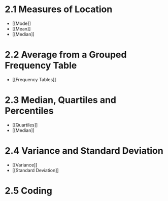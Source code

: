 # 2.1 Measures of Location
- [[Mode]]
- [[Mean]]
- [[Median]]
# 2.2 Average from a Grouped Frequency Table
- [[Frequency Tables]]

# 2.3 Median, Quartiles and Percentiles
- [[Quartiles]]
- [[Median]]

# 2.4 Variance and Standard Deviation
- [[Variance]]
- [[Standard Deviation]]
# 2.5 Coding
